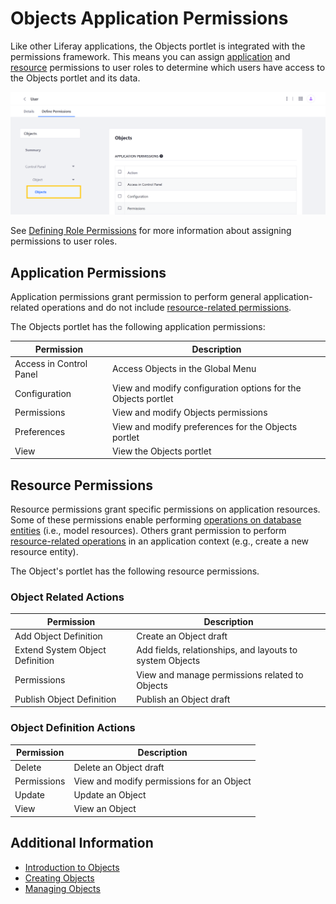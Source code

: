 # Objects Application Permissions

Like other Liferay applications, the Objects portlet is integrated with the permissions framework. This means you can assign [application](#application-permissions) and [resource](#resource-permissions) permissions to user roles to determine which users have access to the Objects portlet and its data.

![Assign Objects permissions when defining role permissions.](./objects-application-permissions/images/01.png)

See [Defining Role Permissions](../../../users-and-permissions/roles-and-permissions/defining-role-permissions.md) for more information about assigning permissions to user roles.

## Application Permissions

Application permissions grant permission to perform general application-related operations and do not include [resource-related permissions](#object-resource-permissions).

The Objects portlet has the following application permissions:

| Permission | Description |
| --- | --- |
| Access in Control Panel | Access Objects in the Global Menu |
| Configuration | View and modify configuration options for the Objects portlet |
| Permissions | View and modify Objects permissions |
| Preferences | View and modify preferences for the Objects portlet |
| View | View the Objects portlet |

## Resource Permissions

Resource permissions grant specific permissions on application resources. Some of these permissions enable performing [operations on database entities](#object-definition-actions) (i.e., model resources). Others grant permission to perform [resource-related operations](#object-related-actions) in an application context (e.g., create a new resource entity).

The Object's portlet has the following resource permissions.

### Object Related Actions

| Permission | Description |
| --- | --- |
| Add Object Definition | Create an Object draft |
| Extend System Object Definition | Add fields, relationships, and layouts to system Objects |
| Permissions | View and manage permissions related to Objects |
| Publish Object Definition | Publish an Object draft |

### Object Definition Actions

| Permission | Description |
| --- | --- |
| Delete | Delete an Object draft |
| Permissions | View and modify permissions for an Object |
| Update | Update an Object |
| View | View an Object |

## Additional Information

* [Introduction to Objects](../objects.md)
* [Creating Objects](./creating-and-managing-objects/creating-objects.md)
* [Managing Objects](./creating-and-managing-objects/managing-objects.md)
